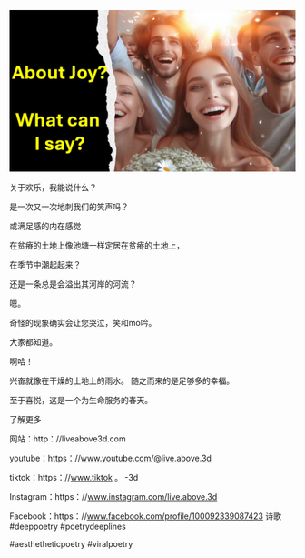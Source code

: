 ![Video cover image](../cover.jpeg "cover-photo")

关于欢乐，我能说什么？

是一次又一次地刺我们的笑声吗？

或满足感的内在感觉

在贫瘠的土地上像池塘一样定居在贫瘠的土地上，

在季节中潮起起来？

还是一条总是会溢出其河岸的河流？

嗯。

奇怪的现象确实会让您哭泣，笑和mo吟。

大家都知道。

啊哈！

兴奋就像在干燥的土地上的雨水。 随之而来的是足够多的幸福。

至于喜悦，这是一个为生命服务的春天。

了解更多

网站：http：//liveabove3d.com

youtube：https：//www.youtube.com/@live.above.3d

tiktok：https：//www.tiktok 。 -3d

Instagram：https：//www.instagram.com/live.above.3d

Facebook：https：//www.facebook.com/profile/100092339087423 诗歌#deeppoetry #poetrydeeplines

#aesthetheticpoetry #viralpoetry



